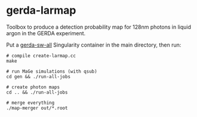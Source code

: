 # gerda-larmap

Toolbox to produce a detection probability map for 128nm photons in liquid argon in the GERDA experiment.

Put a [gerda-sw-all](https://github.com/mppmu/gerda-sw-all) Singularity container in the main directory, then run:
```
# compile create-larmap.cc
make

# run MaGe simulations (with qsub)
cd gen && ./run-all-jobs

# create photon maps
cd .. && ./run-all-jobs

# merge everything
./map-merger out/*.root
```
